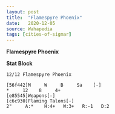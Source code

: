 ```yaml
---
layout: post
title:  "Flamespyre Phoenix"
date:   2020-12-05
source: Wahapedia
tags: [cities-of-sigmar]
---
```


**Flamespyre Phoenix**

**Stat Block**
```
12/12 Flamespyre Phoenix
```

```
[56f442]M     W     B     Sa    [-]
*     12    8     4+    
[e85545]Weapons[-]
[c6c930]Flaming Talons[-]
2"     A:*    H:4+   W:3+   R:-1   D:2   
```



